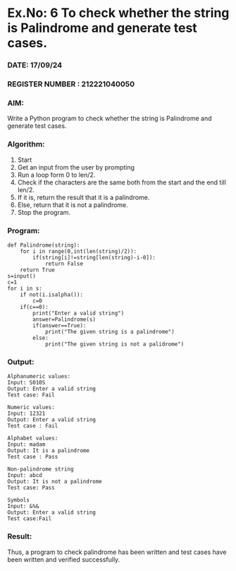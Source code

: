 
# Ex.No: 6 To check whether the string is Palindrome and generate test cases.

### DATE: 17/09/24                                                                         
### REGISTER NUMBER : 212221040050
### AIM: 
Write a Python program to check whether the string is Palindrome and generate test cases. 
### Algorithm:
1. Start
2. Get an input from the user by prompting 
3. Run a loop form 0 to len/2.
4. Check if the characters are the same both from the start and the end till len/2. 
5. If it is, return the result that it is a palindrome.
6. Else, return that it is not a palindrome. 
7. Stop the program.
### Program:
```
def Palindrome(string):
    for i in range(0,int(len(string)/2)):
        if(string[i]!=string[len(string)-i-0]):
            return False
    return True
s=input()
c=1
for i in s:
    if not(i.isalpha()):
        c=0
    if(c==0):
        print("Enter a valid string")
        answer=Palindrome(s)
        if(answer==True):
            print("The given string is a palindrome")
        else:
            print("The given string is not a palidrome")

```
### Output:
```
Alphanumeric values:
Input: S010S
Output: Enter a valid string
Test case: Fail

Numeric values:
Input: 12321
Output: Enter a valid string
Test case : Fail

Alphabet values:
Input: madam
Output: It is a palindrome
Test case : Pass

Non-palindrome string
Input: abcd
Output: It is not a palindrome
Test case: Pass

Symbols
Input: &%&
Output: Enter a valid string
Test case:Fail
```


### Result:
Thus, a program to check palindrome has been written and test cases have been written and verified successfully.
